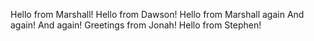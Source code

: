 Hello from Marshall!
Hello from Dawson!
Hello from Marshall again
And again!
And again!
Greetings from Jonah!
Hello from Stephen!

